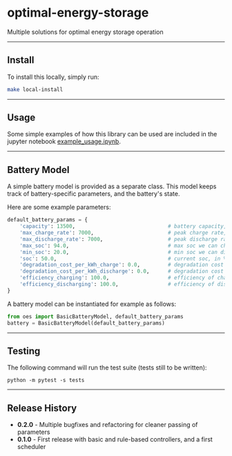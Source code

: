 # optimal-energy-storage
Multiple solutions for optimal energy storage operation

---

## Install
To install this locally, simply run:

```bash
make local-install
```

---

## Usage
Some simple examples of how this library can be used are included in the jupyter notebook
[example_usage.ipynb](example_usage.ipynb).

---

## Battery Model

A simple battery model is provided as a separate class.  This model keeps track of battery-specific 
parameters, and the battery's state.

Here are some example parameters:

```python
default_battery_params = {
    'capacity': 13500,                              # battery capacity, in Wh
    'max_charge_rate': 7000,                        # peak charge rate, in W
    'max_discharge_rate': 7000,                     # peak discharge rate, in W
    'max_soc': 94.0,                                # max soc we can charge to, in %
    'min_soc': 20.0,                                # min soc we can discharge to, in %
    'soc': 50.0,                                    # current soc, in %
    'degradation_cost_per_kWh_charge': 0.0,         # degradation cost per kWh of charge, in $
    'degradation_cost_per_kWh_discharge': 0.0,      # degradation cost per kWh of discharge, in $
    'efficiency_charging': 100.0,                   # efficiency of charging, in %
    'efficiency_discharging': 100.0,                # efficiency of discharging, in %
}
```

A battery model can be instantiated for example as follows:
```python
from oes import BasicBatteryModel, default_battery_params
battery = BasicBatteryModel(default_battery_params)
```


---

## Testing
The following command will run the test suite (tests still to be written):

```
python -m pytest -s tests
```

---

## Release History

- **0.2.0** - Multiple bugfixes and refactoring for cleaner passing of parameters
- **0.1.0** - First release with basic and rule-based controllers, and a first scheduler
